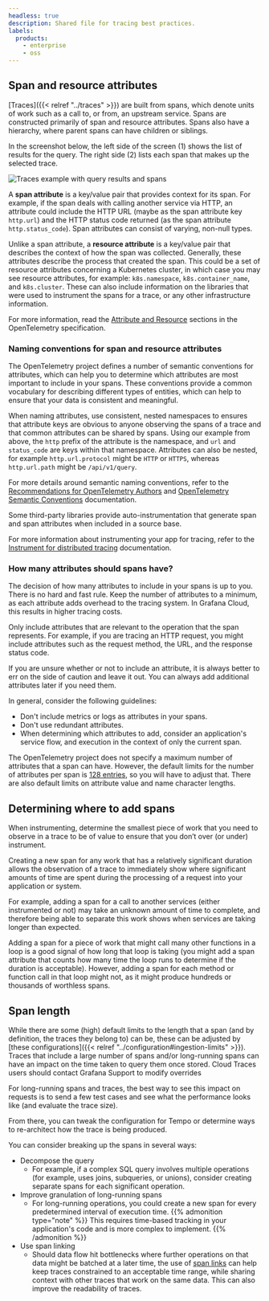 ```yaml
---
headless: true
description: Shared file for tracing best practices.
labels:
  products:
    - enterprise
    - oss
---
```


[//]: # 'This file documents the best practices for tracing for Tempo.'
[//]: # 'This shared file is included in these locations:'
[//]: # '/grafana/docs/sources/datasources/tempo/best-practices.md'
[//]: # '/website/docs/grafana-cloud/data-configuration/traces/best-practices.md'
[//]: # '/tempo/docs/sources/tempo/operations/best-practices.md'
[//]: #
[//]: # 'If you make changes to this file, verify that the meaning and content are not changed in any place where the file is included.'
[//]: # 'Any links should be fully qualified and not relative: /docs/grafana/ instead of ../grafana/.'

## Span and resource attributes

[Traces]({{< relref "../traces" >}}) are built from spans, which denote units of work such as a call to, or from, an upstream service. Spans are constructed primarily of span and resource attributes.
Spans also have a hierarchy, where parent spans can have children or siblings.

In the screenshot below, the left side of the screen (1) shows the list of results for the query. The right side (2) lists each span that makes up the selected trace.

![Traces example with query results and spans](/static/img/docs/tempo/screenshot-trace-explore-spans-g10.png)

A **span attribute** is a key/value pair that provides context for its span. For example, if the span deals with calling another service via HTTP, an attribute could include the HTTP URL (maybe as the span attribute key `http.url`) and the HTTP status code returned (as the span attribute `http.status_code`). Span attributes can consist of varying, non-null types.

Unlike a span attribute, a **resource attribute** is a key/value pair that describes the context of how the span was collected. Generally, these attributes describe the process that created the span.
This could be a set of resource attributes concerning a Kubernetes cluster, in which case you may see resource attributes, for example: `k8s.namespace`, `k8s.container_name`, and `k8s.cluster`.
These can also include information on the libraries that were used to instrument the spans for a trace, or any other infrastructure information.

For more information, read the [Attribute and Resource](https://opentelemetry.io/docs/specs/otel/overview/) sections in the OpenTelemetry specification.

### Naming conventions for span and resource attributes

The OpenTelemetry project defines a number of semantic conventions for attributes, which can help you to determine which attributes are most important to include in your spans. These conventions provide a common vocabulary for describing different types of entities, which can help to ensure that your data is consistent and meaningful.

When naming attributes, use consistent, nested namespaces to ensures that attribute keys are obvious to anyone observing the spans of a trace and that common attributes can be shared by spans.
Using our example from above, the `http` prefix of the attribute is the namespace, and `url` and `status_code` are keys within that namespace.
Attributes can also be nested, for example `http.url.protocol` might be `HTTP` or `HTTPS`, whereas `http.url.path` might be `/api/v1/query`.

For more details around semantic naming conventions, refer to the [Recommendations for OpenTelemetry Authors](https://opentelemetry.io/docs/specs/otel/common/attribute-naming/#recommendations-for-opentelemetry-authors) and [OpenTelemetry Semantic Conventions](https://github.com/open-telemetry/semantic-conventions/blob/main/docs/README.md) documentation.

Some third-party libraries provide auto-instrumentation that generate span and span attributes when included in a source base.

For more information about instrumenting your app for tracing, refer to the [Instrument for distributed tracing](/docs/tempo/latest/getting-started/instrumentation/) documentation.

### How many attributes should spans have?

The decision of how many attributes to include in your spans is up to you. There is no hard and fast rule.
Keep the number of attributes to a minimum, as each attribute adds overhead to the tracing system.
In Grafana Cloud, this results in higher tracing costs.

Only include attributes that are relevant to the operation that the span represents. For example, if you are tracing an HTTP request, you might include attributes such as the request method, the URL, and the response status code.

If you are unsure whether or not to include an attribute, it is always better to err on the side of caution and leave it out. You can always add additional attributes later if you need them.

In general, consider the following guidelines:

- Don't include metrics or logs as attributes in your spans.
- Don't use redundant attributes.
- When determining which attributes to add, consider an application's service flow, and execution in the context of only the current span.

The OpenTelemetry project does not specify a maximum number of attributes that a span can have. However, the default limits for the number of attributes per span is [128 entries](https://opentelemetry.io/docs/specs/otel/configuration/sdk-environment-variables/#attribute-limits), so you will have to adjust that. There are also default limits on attribute value and name character lengths.

## Determining where to add spans

When instrumenting, determine the smallest piece of work that you need to observe in a trace to be of value to ensure that you don’t over (or under) instrument.

Creating a new span for any work that has a relatively significant duration allows the observation of a trace to immediately show where significant amounts of time are spent during the processing of a request into your application or system.

For example, adding a span for a call to another services (either instrumented or not) may take an unknown amount of time to complete, and therefore being able to separate this work shows when services are taking longer than expected.

Adding a span for a piece of work that might call many other functions in a loop is a good signal of how long that loop is taking (you might add a span attribute that counts how many time the loop runs to determine if the duration is acceptable).
However, adding a span for each method or function call in that loop might not, as it might produce hundreds or thousands of worthless spans.

## Span length

While there are some (high) default limits to the length that a span (and by definition, the traces they belong to) can be, these can be adjusted by [these configurations]({{< relref "../configuration#ingestion-limits" >}}).
Traces that include a large number of spans and/or long-running spans can have an impact on the time taken to query them once stored.
Cloud Traces users should contact Grafana Support to modify overrides

For long-running spans and traces, the best way to see this impact on requests is to send a few test cases and see what the performance looks like (and evaluate the trace size).

From there, you can tweak the configuration for Tempo or determine ways to re-architect how the trace is being produced.

You can consider breaking up the spans in several ways:
- Decompose the query
   - For example, if a complex SQL query involves multiple operations (for example, uses joins, subqueries, or unions), consider creating separate spans for each significant operation.
- Improve granulation of long-running spans
     - For long-running operations, you could create a new span for every predetermined interval of execution time.
        {{% admonition type="note" %}}
        This requires time-based tracking in your application's code and is more complex to implement.
        {{% /admonition %}}
- Use span linking
     - Should data flow hit bottlenecks where further operations on that data might be batched at a later time, the use of [span links](https://github.com/open-telemetry/opentelemetry-specification/blob/main/specification/overview.md#links-between-spans) can help keep traces constrained to an acceptable time range, while sharing context with other traces that work on the same data. This can also improve the readability of traces.
